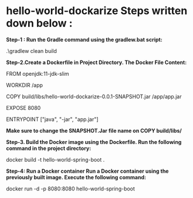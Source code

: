 # hello-world-dockarize Steps written down below : 

**Step-1 : Run the Gradle command using the gradlew.bat script:**

.\gradlew clean build

**Step-2.Create a Dockerfile in Project Directory. The Docker File Content:**

FROM openjdk:11-jdk-slim

WORKDIR /app

COPY build/libs/hello-world-dockarize-0.0.1-SNAPSHOT.jar /app/app.jar

EXPOSE 8080

ENTRYPOINT ["java", "-jar", "app.jar"]

**Make sure to change the  SNAPSHOT.Jar file name on COPY build/libs/**

**Step-3. Build the Docker image using the Dockerfile. Run the following command in the project directory:**

docker build -t hello-world-spring-boot .

**Step-4: Run a Docker container
Run a Docker container using the previously built image. Execute the following command:**

docker run -d -p 8080:8080 hello-world-spring-boot






